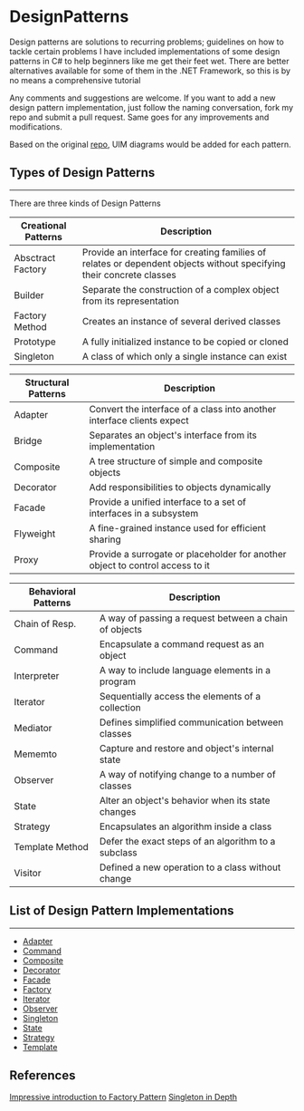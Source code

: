 # DesignPatterns
Design patterns are solutions to recurring problems; guidelines on how to tackle certain problems
I have included implementations of some design patterns in C# to help beginners like me get their feet wet.
There are better alternatives available for some of them in the .NET Framework, so this is by no means a comprehensive tutorial

Any comments and suggestions are welcome. If you want to add a new design pattern implementation, just follow the naming conversation, fork my repo and submit a pull request. Same goes for any improvements and modifications.

Based on the original [repo](https://github.com/abishekaditya/DesignPatterns), UIM diagrams would be added for each pattern.

## Types of Design Patterns
---------------------------
There are three kinds of Design Patterns

|Creational Patterns|Description|
|--|--|
|Absctract Factory|Provide an interface for creating families of relates or dependent objects without specifying their concrete classes|
|Builder|Separate the construction of a complex object from its representation|
|Factory Method|Creates an instance of several derived classes|
|Prototype|A fully initialized instance to be copied or cloned|
|Singleton|A class of which only a single instance can exist|

|Structural Patterns|Description|
|--|--|
|Adapter|Convert the interface of a class into another interface clients expect|
|Bridge|Separates an object's interface from its implementation|
|Composite|A tree structure of simple and composite objects|
|Decorator|Add responsibilities to objects dynamically|
|Facade|Provide a unified interface to a set of interfaces in a subsystem|
|Flyweight|A fine-grained instance used for efficient sharing|
|Proxy|Provide a surrogate or placeholder for another object to control access to it|

|Behavioral Patterns|Description|
|--|--|
|Chain of Resp.|A way of passing a request between a chain of objects|
|Command|Encapsulate a command request as an object|
|Interpreter|A way to include language elements in a program|
|Iterator|Sequentially access the elements of a collection|
|Mediator|Defines simplified communication between classes|
|Mememto|Capture and restore and object's internal state|
|Observer|A way of notifying change to a number of classes|
|State|Alter an object's behavior when its state changes|
|Strategy|Encapsulates an algorithm inside a class|
|Template Method|Defer the exact steps of an algorithm to a subclass|
|Visitor|Defined a new operation to a class without change|


## List of Design Pattern Implementations
-----------------------------------------

* [Adapter](/AdapterPattern)
* [Command](/CommandPattern)
* [Composite](/CompositePattern)
* [Decorator](/DecoratorPattern)
* [Facade](/FacadePattern)
* [Factory](/FactoryPattern)
* [Iterator](/IteratorPattern)
* [Observer](/ObserverPattern)
* [Singleton](/SingletonPattern)
* [State](/StatePattern)
* [Strategy](/StrategyPattern)
* [Template](/TemplatePattern)

## References
[Impressive introduction to Factory Pattern](http://ichennan.com/2016/08/09/DesignPattern.html)
[Singleton in Depth](http://csharpindepth.com/Articles/General/Singleton.aspx)
